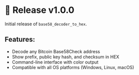 # 🚀 Release v1.0.0

Initial release of `base58_decoder_to_hex`.

## Features:
- Decode any Bitcoin Base58Check address
- Show prefix, public key hash, and checksum in HEX
- Command-line interface with color output
- Compatible with all OS platforms (Windows, Linux, macOS)
